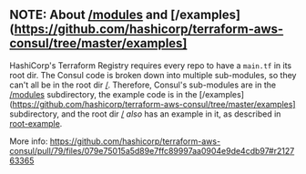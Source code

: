 ## NOTE: About [/modules](https://github.com/hashicorp/terraform-aws-consul/tree/master/modules) and [/examples](https://github.com/hashicorp/terraform-aws-consul/tree/master/examples]

HashiCorp's Terraform Registry requires every repo to have a `main.tf` in its root dir. The Consul code is broken down into multiple sub-modules, so they can't all be in the root dir [/](https://github.com/hashicorp/terraform-aws-consul/tree/master). Therefore, Consul's sub-modules are in the [/modules](https://github.com/hashicorp/terraform-aws-consul/tree/master/modules) subdirectory, the example code is in the [/examples](https://github.com/hashicorp/terraform-aws-consul/tree/master/examples] subdirectory, and the root dir [/](https://github.com/hashicorp/terraform-aws-consul/tree/master) _also_ has an example in it, as described in [root-example](https://github.com/awesome/terraform-aws-consul/tree/master/examples/root-example).

More info: https://github.com/hashicorp/terraform-aws-consul/pull/79/files/079e75015a5d89e7ffc89997aa0904e9de4cdb97#r212763365
